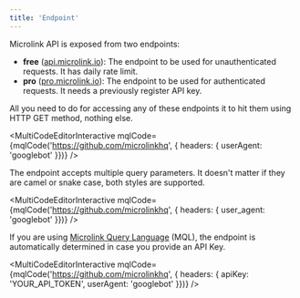 ```yaml
---
title: 'Endpoint'
---
```


Microlink API is exposed from two endpoints:

- **free** ([api.microlink.io](https://api.microlink.io)): The endpoint to be used for unauthenticated requests. It has daily rate limit.
- **pro** ([pro.microlink.io](https://pro.microlink.io)): The endpoint to be used for authenticated requests. It needs a previously register API key.

All you need to do for accessing any of these endpoints it to hit them using HTTP GET method, nothing else.

<MultiCodeEditorInteractive 
  mqlCode={mqlCode('https://github.com/microlinkhq', { headers: { userAgent: 'googlebot' }})} 
/>

<Figcaption children='Any additional API Parameter needs to be provided as query parameter.' />

The endpoint accepts multiple query parameters. It doesn't matter if they are camel or snake case, both styles are supported.

<MultiCodeEditorInteractive 
  mqlCode={mqlCode('https://github.com/microlinkhq', { headers: { user_agent: 'googlebot' }})} 
/>

<Figcaption children='Provide the same API parameter but using snake_case has the same effect.' />

If you are using [Microlink Query Language](/docs/mql/getting-started/overview) (MQL), the endpoint is automatically determined in case you provide an API Key.

<MultiCodeEditorInteractive 
  mqlCode={mqlCode('https://github.com/microlinkhq', { headers: { apiKey: 'YOUR_API_TOKEN', userAgent: 'googlebot' }})} 
/>
